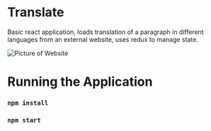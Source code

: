 # Translate

Basic react application, loads translation of a paragraph in different languages from an external website, uses redux to manage state. 


![Picture of Website](https://i.imgur.com/1jUs2EY.png "Website Screenshot")


# Running the Application 
### `npm install`
### `npm start`
